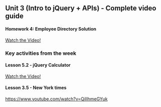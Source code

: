 ## Unit 3 (Intro to jQuery + APIs) - Complete video guide

#### Homework 4: Employee Directory Solution

[Watch the Video!](https://youtu.be/0_lfwAquO-Y)

### Key activities from the week

#### Lesson 5.2 - jQuery Calculator
[Watch the Video!](https://youtu.be/yKE7016Ioxc)

#### Lesson 3.5 - New York times
https://www.youtube.com/watch?v=QiIlhmeGYuk
